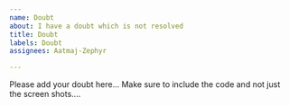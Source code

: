 ```yaml
---
name: Doubt
about: I have a doubt which is not resolved
title: Doubt
labels: Doubt
assignees: Aatmaj-Zephyr

---
```


Please add your doubt here... Make sure to include the code and not just the screen shots....
